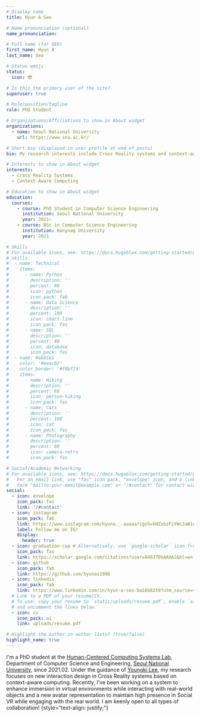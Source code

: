 ```yaml
---
# Display name
title: Hyun A Seo

# Name pronunciation (optional)
name_pronunciation:

# Full name (for SEO)
first_name: Hyun A
last_name: Seo

# Status emoji
status:
  icon: 😎

# Is this the primary user of the site?
superuser: true

# Role/position/tagline
role: PhD Student

# Organizations/Affiliations to show in About widget
organizations:
  - name: Seoul National University
    url: https://www.snu.ac.kr/

# Short bio (displayed in user profile at end of posts)
bio: My research interests include Cross Reality systems and context-aware computing in the technical human computer interaction context. 

# Interests to show in About widget
interests:
  - Cross Reality Systems
  - Context-Aware Computing 

# Education to show in About widget
education:
  courses:
    - course: PhD Student in Computer Science Engineering
      institution: Seoul National University
      year: 2021~
    - course: BSc in Computer Science Engineering
      institution: Hanynag University
      year: 2021

# Skills
# For available icons, see: https://docs.hugoblox.com/getting-started/page-builder/#icons
# skills:
#  - name: Technical
#    items:
#      - name: Python
#        description: ''
#        percent: 80
#        icon: python
#        icon_pack: fab
#      - name: Data Science
#        description: ''
#        percent: 100
#        icon: chart-line
#        icon_pack: fas
#      - name: SQL
#        description: ''
#        percent: 40
#        icon: database
#        icon_pack: fas
#  - name: Hobbies
#    color: '#eeac02'
#    color_border: '#f0bf23'
#    items:
#      - name: Hiking
#        description: ''
#        percent: 60
#        icon: person-hiking
#        icon_pack: fas
#      - name: Cats
#        description: ''
#        percent: 100
#        icon: cat
#        icon_pack: fas
#      - name: Photography
#        description: ''
#        percent: 80
#        icon: camera-retro
#        icon_pack: fas

# Social/Academic Networking
# For available icons, see: https://docs.hugoblox.com/getting-started/page-builder/#icons
#   For an email link, use "fas" icon pack, "envelope" icon, and a link in the
#   form "mailto:your-email@example.com" or "/#contact" for contact widget.
social:
  - icon: envelope
    icon_pack: fas
    link: '/#contact'
  - icon: instagram
    icon_pack: fab
    link: https://www.instagram.com/hyuna._.aaaaa?igsh=bHZxbzFiYWc2aW1u&utm_source=qr
    label: Follow me on IG!
    display:
      header: true
  - icon: graduation-cap # Alternatively, use `google-scholar` icon from `ai` icon pack
    icon_pack: fas
    link: https://scholar.google.com/citations?user=840J7DkAAAAJ&hl=en
  - icon: github
    icon_pack: fab
    link: https://github.com/hyunas1996
  - icon: linkedin
    icon_pack: fab
    link: https://www.linkedin.com/in/hyun-a-seo-ba16b8259?utm_source=share&utm_campaign=share_via&utm_content=profile&utm_medium=ios_app
  # Link to a PDF of your resume/CV.
  # To use: copy your resume to `static/uploads/resume.pdf`, enable `ai` icons in `params.yaml`,
  # and uncomment the lines below.
  - icon: cv
    icon_pack: ai
    link: uploads/resume.pdf

# Highlight the author in author lists? (true/false)
highlight_name: true
---
```


I'm a PhD student at the [Human-Centered Computing Systems Lab](https://hcs.snu.ac.kr/), Department of Computer Science and Engineering, [Seoul National University](https://en.snu.ac.kr/), since 2021.02. Under the guidance of [Youngki Lee](https://youngkilee.blogspot.com/), my research focuses on new interaction design in Cross Reality systems based on context-aware computing. Recently, I've been working on a system to enhance immersion in virtual environments while interacting with real-world objects and a new avatar representation to maintain high presence in Social VR while engaging with the real world. I am keenly open to all types of collaboration!
{style="text-align: justify;"}
